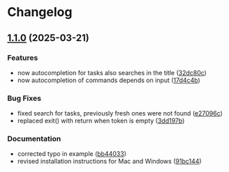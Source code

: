 # Changelog

## [1.1.0](https://github.com/LIT-Tools/lit/compare/v1.0.1...v1.1.0) (2025-03-21)


### Features

* now autocompletion for tasks also searches in the title ([32dc80c](https://github.com/LIT-Tools/lit/commit/32dc80c92311e91e755cb4e9bc6f92cd61d165d2))
* now autocompletion of commands depends on input ([17d4c4b](https://github.com/LIT-Tools/lit/commit/17d4c4be405f1545b625ad98abd0345e8d87cb49))


### Bug Fixes

* fixed search for tasks, previously fresh ones were not found ([e27096c](https://github.com/LIT-Tools/lit/commit/e27096c28e1baca531544bf998ce48b22b1a99b9))
* replaced exit() with return when token is empty ([3dd197b](https://github.com/LIT-Tools/lit/commit/3dd197be94cf7677a5397881159e92bdfec9d63f))


### Documentation

* corrected typo in example ([bb44033](https://github.com/LIT-Tools/lit/commit/bb4403318cccb38d47537581369096413acad8e6))
* revised installation instructions for Mac and Windows ([91bc144](https://github.com/LIT-Tools/lit/commit/91bc1446656ea9522aac3a01c48fc4cbfa4f429e))
